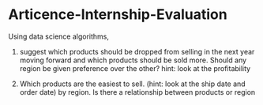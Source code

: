 # Articence-Internship-Evaluation

Using data science algorithms,
1. suggest which products should be dropped from selling in the next year moving forward and which products should be sold more. Should any region be given preference over the other?
hint: look at the profitability

2. Which products are the easiest to sell. (hint: look at the ship date and order date) by region. Is there a relationship between products or region
